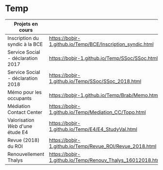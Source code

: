 # Temp

| Projets en cours | &nbsp; |
| --- | --- |
| Inscription du syndic à la BCE | https://bobjr-1.github.io/Temp/BCE/Inscription_syndic.html |
| Service Social - déclaration 2017 | https://bobjr-1.github.io/Temp/SSoc/SSoc.html |
| Service Social - déclaration 2018 | https://bobjr-1.github.io/Temp/SSoc/SSoc_2018.html |
| Mémo pour les occupants | https://bobjr-1.github.io/Temp/Brab/Memo.html |
| Médiation Contact Center | https://bobjr-1.github.io/Temp/Mediation_CC/Topo.html |
| Valorisation *Web* d'une étude E4 | https://bobjr-1.github.io/Temp/E4/E4_StudyVal.html |
| Revue (2018) du ROI | https://bobjr-1.github.io/Temp/Revue_ROI/Revue_2018.html |
| Renouvellement Thalys | https://bobjr-1.github.io/Temp/Renouv_Thalys_16012018.html |




